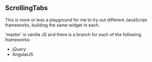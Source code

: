## ScrollingTabs

This is more or less a playground for me to try out different JavaScript frameworks, building the same widget in each.

'master' is vanilla JS and there is a branch for each of the following frameworks:

 * jQuery
 * AngularJS
